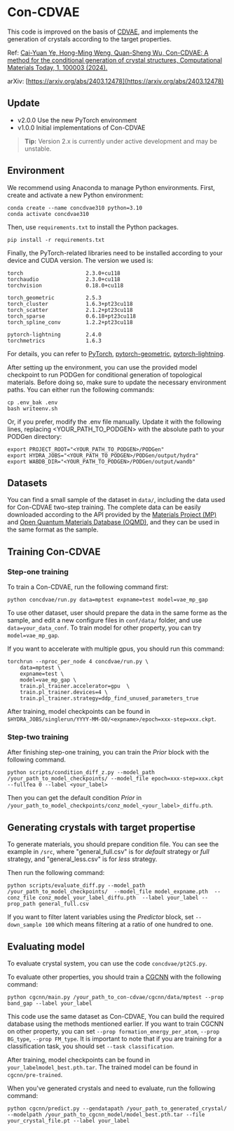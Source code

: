# Con-CDVAE

This code is improved on the basis of 
[CDVAE](https://arxiv.org/abs/2110.06197), 
and implements the generation of crystals according to 
the target properties.

Ref: [Cai-Yuan Ye, Hong-Ming Weng, Quan-Sheng Wu, Con-CDVAE: A method for the conditional generation of crystal structures, Computational Materials Today, 1, 100003 (2024).](https://www.sciencedirect.com/science/article/pii/S2950463524000036)

arXiv: [https://arxiv.org/abs/2403.12478](https://arxiv.org/abs/2403.12478)


## Update
- v2.0.0 Use the new PyTorch environment
- v1.0.0 Initial implementations of Con-CDVAE

> **Tip:** Version 2.x is currently under active development and may be unstable.

## Environment

We recommend using Anaconda to manage Python environments. First, create and activate a new Python environment:
```
conda create --name concdvae310 python=3.10
conda activate concdvae310
```

Then, use `requirements.txt` to install the Python packages.
```
pip install -r requirements.txt
```

Finally, the PyTorch-related libraries need to be installed according to your device and CUDA version. The version we used is:
```
torch                    2.3.0+cu118
torchaudio               2.3.0+cu118
torchvision              0.18.0+cu118

torch_geometric          2.5.3
torch_cluster            1.6.3+pt23cu118
torch_scatter            2.1.2+pt23cu118
torch_sparse             0.6.18+pt23cu118
torch_spline_conv        1.2.2+pt23cu118

pytorch-lightning        2.4.0
torchmetrics             1.6.3
```
For details, you can refer to [PyTorch](https://pytorch.org), [pytorch-geometric](https://pytorch-geometric.readthedocs.io/en/latest/#), [pytorch-lightning](https://lightning.ai/docs/pytorch/stable/).


After setting up the environment, you can use the provided model checkpoint to run PODGen for conditional generation of topological materials. Before doing so, make sure to update the necessary environment paths. You can either run the following commands:

```
cp .env_bak .env
bash writeenv.sh
```

Or, if you prefer, modify the .env file manually. Update it with the following lines, replacing <YOUR_PATH_TO_PODGEN> with the absolute path to your PODGen directory:


```
export PROJECT_ROOT="<YOUR_PATH_TO_PODGEN>/PODGen"
export HYDRA_JOBS="<YOUR_PATH_TO_PODGEN>/PODGen/output/hydra"
export WABDB_DIR="<YOUR_PATH_TO_PODGEN>/PODGen/output/wandb"
```

## Datasets

You can find a small sample of the dataset in `data/`, 
including the data used for Con-CDVAE two-step training. 
The complete data can be easily downloaded according to the API 
provided by the [Materials Project (MP)](https://next-gen.materialsproject.org/)
and [Open Quantum Materials Database (OQMD)](https://oqmd.org/),
and they can be used in the same format as the sample.

## Training Con-CDVAE

### Step-one training
To train a Con-CDVAE, run the following command first:

```
python concdvae/run.py data=mptest expname=test model=vae_mp_gap
```

To use other dataset, user should prepare the data in the same forme as 
the sample, and edit a new configure files in `conf/data/` folder, 
and use `data=your_data_conf`. To train model for other property, you can try
`model=vae_mp_gap`. 

If you want to accelerate with multiple gpus, you should
run this command:
```
torchrun --nproc_per_node 4 concdvae/run.py \
    data=mptest \
    expname=test \
    model=vae_mp_gap \
    train.pl_trainer.accelerator=gpu  \
    train.pl_trainer.devices=4 \
    train.pl_trainer.strategy=ddp_find_unused_parameters_true 
```
After training, model checkpoints can be found in
`$HYDRA_JOBS/singlerun/YYYY-MM-DD/<expname>/epoch=xxx-step=xxx.ckpt`.


### Step-two training
After finishing step-one training, you can train the *Prior* block
with the following command.
```
python scripts/condition_diff_z.py --model_path /your_path_to_model_checkpoints/ --model_file epoch=xxx-step=xxx.ckpt --fullfea 0 --label <your_label>
```
Then you can get the default condition *Prior* in 
`/your_path_to_model_checkpoints/conz_model_<your_label>_diffu.pth`.

<!-- If you want to train full conditon *Prior*, you should change 
`--fullfea 0` to `--fullfea 1` and set
`--newcond /your_path_to_conf/conf/conz_2.yaml --newdata mptest4conz`-->

## Generating crystals with target propertise
To generate materials, you should prepare condition file. 
You can see the example in `/src`,
where "general_full.csv" is for *default* strategy or *full* strategy, 
and "general_less.csv" is for *less* strategy.

Then run the following command:
```
python scripts/evaluate_diff.py --model_path /your_path_to_model_checkpoints/  --model_file model_expname.pth  --conz_file conz_model_your_label_diffu.pth  --label your_label --prop_path general_full.csv
```

If you want to filter latent variables using the *Predictor* block, set 
`--down_sample 100` which means filtering at a ratio of one hundred 
to one.

## Evaluating model

To evaluate crystal system, you can use the code `concdvae/pt2CS.py`.

To evaluate other properties, you should train a 
[CGCNN](https://github.com/txie-93/cgcnn) with the following command:
```
python cgcnn/main.py /your_path_to_con-cdvae/cgcnn/data/mptest --prop band_gap --label your_label 
```
This code use the same dataset as Con-CDVAE, You can build 
the required database using the methods mentioned earlier.
If you want to train CGCNN on other property, you can set 
`--prop formation_energy_per_atom`, `--prop BG_type`, `--prop FM_type`.
It is important to note that if you are training for a 
classification task, you should set `--task classification`.

After training, model checkpoints can be found in
`your_labelmodel_best.pth.tar`. The trained model can be found in 
`cgcnn/pre-trained`.

When you've generated crystals and need to evaluate, 
run the following command:
```
python cgcnn/predict.py --gendatapath /your_path_to_generated_crystal/ --modelpath /your_path_to_cgcnn_model/model_best.pth.tar --file your_crystal_file.pt --label your_label
```
